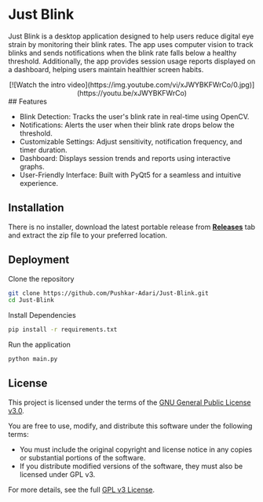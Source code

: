# Just Blink

Just Blink is a desktop application designed to help users reduce digital eye strain by monitoring their blink rates. The app uses computer vision to track blinks and sends notifications when the blink rate falls below a healthy threshold. Additionally, the app provides session usage reports displayed on a dashboard, helping users maintain healthier screen habits.

<div align="center">
[![Watch the intro video](https://img.youtube.com/vi/xJWYBKFWrCo/0.jpg)](https://youtu.be/xJWYBKFWrCo)
</div>
## Features

- Blink Detection: Tracks the user's blink rate in real-time using OpenCV.
- Notifications: Alerts the user when their blink rate drops below the threshold.
- Customizable Settings: Adjust sensitivity, notification frequency, and timer duration.
- Dashboard: Displays session trends and reports using interactive graphs.
- User-Friendly Interface: Built with PyQt5 for a seamless and intuitive experience.

## Installation

There is no installer, download the latest portable release from **[Releases](https://github.com/Pushkar-Adari/Just-Blink/releases)** tab and extract the zip file to your preferred location.

## Deployment

Clone the repository

```bash
git clone https://github.com/Pushkar-Adari/Just-Blink.git
cd Just-Blink
```

Install Dependencies

```bash
pip install -r requirements.txt

```

Run the application

```bash
python main.py
```

## License

This project is licensed under the terms of the [GNU General Public License v3.0](https://www.gnu.org/licenses/gpl-3.0.en.html).

You are free to use, modify, and distribute this software under the following terms:

- You must include the original copyright and license notice in any copies or substantial portions of the software.
- If you distribute modified versions of the software, they must also be licensed under GPL v3.

For more details, see the full [GPL v3 License](https://www.gnu.org/licenses/gpl-3.0.en.html).
